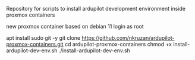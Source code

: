 Repository for scripts to install ardupilot development environment inside proxmox containers

new proxmox container based on debian 11
login as root

apt install sudo git -y
git clone https://github.com/nkruzan/ardupilot-proxmox-containers.git
cd ardupilot-proxmox-containers
chmod +x install-ardupilot-dev-env.sh
./install-ardupilot-dev-env.sh

